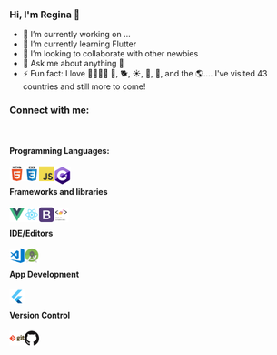 ### Hi, I'm Regina 👋 
- 🔭 I’m currently working on ...
- 🌱 I’m currently learning Flutter 
- 👯 I’m looking to collaborate with other newbies
- 💬 Ask me about anything 👀
- ⚡ Fun fact: I love :family_man_woman_girl_girl: 🐘, 🐕, ☀️, 🥟, 🌮, and the 🌎.... I've visited 43 countries and still more to come! 

### Connect with me:



<br />

<h4>Programming Languages:</h4>
<img align="left" alt="HTML5" width="26px" src="https://raw.githubusercontent.com/github/explore/80688e429a7d4ef2fca1e82350fe8e3517d3494d/topics/html/html.png" />
<img align="left" alt="CSS3" width="26px" src="https://raw.githubusercontent.com/github/explore/80688e429a7d4ef2fca1e82350fe8e3517d3494d/topics/css/css.png" />
<img align="left" alt="JAVASCRIPT" width="26px" src="https://raw.githubusercontent.com/github/explore/80688e429a7d4ef2fca1e82350fe8e3517d3494d/topics/javascript/javascript.png" />
<img align="left" alt="C SHARP" width="30px" src="https://github.com/rragnarsd/rragnarsd/blob/main/csharp.png" />
<br/>

<h4>Frameworks and libraries</h4>
<img align="left" alt="VUE" width="26px" src="https://raw.githubusercontent.com/github/explore/80688e429a7d4ef2fca1e82350fe8e3517d3494d/topics/vue/vue.png" />
<img align="left" alt="REACT" width="26px" src="https://raw.githubusercontent.com/github/explore/80688e429a7d4ef2fca1e82350fe8e3517d3494d/topics/react/react.png" />
<img align="left" alt="BOOTSTRAP" width="26px" src="https://raw.githubusercontent.com/github/explore/78df643247d429f6cc873026c0622819ad797942/topics/bootstrap/bootstrap.png" />
<img align="left" alt="STYLED COMPONENTS" width="26px" src="https://github.com/rragnarsd/rragnarsd/blob/main/styled-co.png" />
<br/>

<h4>IDE/Editors</h4>
<img align="left" alt="VISUAL STUDIO CODE" width="26px" src="https://raw.githubusercontent.com/github/explore/80688e429a7d4ef2fca1e82350fe8e3517d3494d/topics/visual-studio-code/visual-studio-code.png" />
<img align="left" alt="ANDROID STUDIO" width="26px" src="https://github.com/rragnarsd/rragnarsd/blob/main/android.png" />
<br/>

<h4>App Development</h4>
<img align="left" alt="FLUTTER" width="26px" src="https://raw.githubusercontent.com/github/explore/80688e429a7d4ef2fca1e82350fe8e3517d3494d/topics/flutter/flutter.png" />
<br/>

<h4>Version Control</h4>
<img align="left" alt="GIT" width="26px" src="https://raw.githubusercontent.com/github/explore/80688e429a7d4ef2fca1e82350fe8e3517d3494d/topics/git/git.png" />
<img align="left" alt="GITHUB" width="26px" src="https://raw.githubusercontent.com/github/explore/78df643247d429f6cc873026c0622819ad797942/topics/github/github.png" />
<br/>





